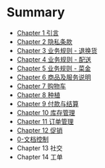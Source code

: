 # Summary

* [Chapter 1 引言](README.md)
* [Chapter 2 隐私条款](Privacy.md)
* [Chapter 3 业务规则 - 退换货](2.md)
* [Chapter 4 业务规则 - 配送](3.md)
* [Chapter 5 业务规则 - 菜金](4.md)
* [Chapter 6 商品及服务说明](chapter-6.md)
* [Chapter 7 购物车](chapter-7.md)
* [Chapter 8 种植](chapter-8.md)
* [Chapter 9 付款与结算](chapter-9.md)
* [Chapter 10 库存管理](chapter-10.md)
* [Chapter 11 订单管理](chapter-11.md)
* [Chapter 12 促销](chapter-12.md)
* [0-文档控制](0-.md)
* Chapter 13 社交
* Chapter 14 工单

